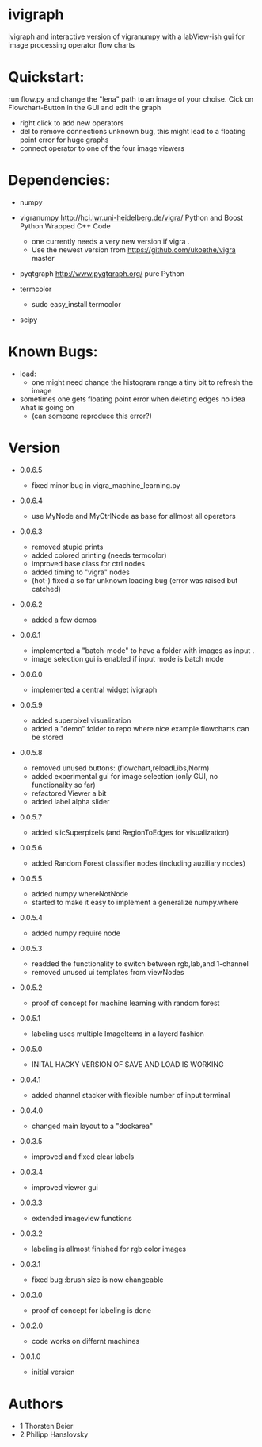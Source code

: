ivigraph
========

ivigraph and interactive version of vigranumpy with a labView-ish gui for image processing operator  flow charts


Quickstart:
============
run flow.py and change the "lena" path to an image of your choise.
Cick on Flowchart-Button in the GUI and edit the graph 

- right click to add new operators 
- del to remove connections  unknown bug, this might lead to a floating point error for huge graphs
- connect operator to one of the four image viewers


Dependencies:
=============
- numpy
- vigranumpy   http://hci.iwr.uni-heidelberg.de/vigra/  Python and Boost Python Wrapped C++ Code
    - one currently needs a very new version if vigra .
    - Use the newest version from https://github.com/ukoethe/vigra master
- pyqtgraph   http://www.pyqtgraph.org/   pure Python

- termcolor
    - sudo easy_install termcolor
- scipy



Known Bugs:
=============

- load:
	- one might need change the histogram range a tiny bit to
	  refresh the image
- sometimes one gets floating point error when deleting edges no idea what is going on
    - (can someone reproduce this error?)

Version
=============

- 0.0.6.5
    - fixed minor bug in vigra_machine_learning.py

- 0.0.6.4
    - use MyNode and MyCtrlNode as base for allmost all operators

- 0.0.6.3
    - removed stupid prints
    - added colored printing (needs termcolor)
    - improved base class for ctrl nodes
    - added timing to "vigra" nodes
    - (hot-) fixed a so far unknown loading bug
        (error was raised but catched)

- 0.0.6.2
    - added a few demos

- 0.0.6.1
    - implemented a "batch-mode" to have a folder 
     with images as input .
    - image selection gui is enabled if input mode is batch mode

- 0.0.6.0
    - implemented a central widget ivigraph

- 0.0.5.9
    - added superpixel visualization
    - added a "demo" folder to repo where nice example flowcharts can be stored

- 0.0.5.8
    - removed unused buttons: (flowchart,reloadLibs,Norm)
    - added experimental gui for image selection (only GUI, no functionality so far)
    - refactored Viewer a bit
    - added label alpha slider 

- 0.0.5.7
    - added slicSuperpixels (and RegionToEdges for visualization)

- 0.0.5.6
    - added Random Forest classifier nodes (including auxiliary nodes)

- 0.0.5.5   
    - added numpy whereNotNode
    - started to make it easy to implement a generalize numpy.where
- 0.0.5.4   
    - added numpy require node
- 0.0.5.3   
	- readded  the functionality to switch between rgb,lab,and 1-channel 
	- removed unused ui templates from  viewNodes
- 0.0.5.2   
	- proof of concept for machine learning with random forest
- 0.0.5.1   
	- labeling uses multiple ImageItems in a layerd fashion
- 0.0.5.0   
    - INITAL HACKY VERSION OF SAVE AND LOAD IS WORKING
- 0.0.4.1   
    - added channel stacker with flexible number of input terminal
- 0.0.4.0   
    - changed main layout to a "dockarea"
- 0.0.3.5   
    - improved and fixed clear labels
- 0.0.3.4   
    - improved viewer gui
- 0.0.3.3   
    - extended imageview functions
- 0.0.3.2   
    - labeling is allmost finished for rgb color images
- 0.0.3.1   
    - fixed bug :brush size is now changeable
- 0.0.3.0   
    - proof of concept for labeling is done
- 0.0.2.0   
    - code works on differnt machines
- 0.0.1.0   
    - initial version



Authors
=============
- 1 Thorsten Beier
- 2 Philipp Hanslovsky